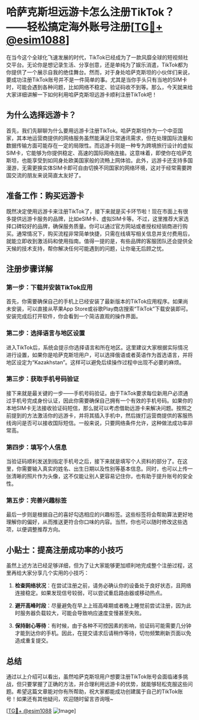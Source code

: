 # 哈萨克斯坦远游卡怎么注册TikTok？——轻松搞定海外账号注册[[TG💪+ @esim1088](https://t.me/s/esim1088)]

在当今这个全球化飞速发展的时代，TikTok已经成为了一款风靡全球的短视频社交平台。无论你是想记录生活、分享创意，还是单纯为了娱乐消遣，TikTok都为你提供了一个展示自我的绝佳舞台。然而，对于身处哈萨克斯坦的小伙伴们来说，要成功注册TikTok账号并不是一件简单的事。尤其是当你手头只有当地的SIM卡时，可能会遇到各种问题，比如网络不稳定、验证码收不到等。那么，今天就来给大家详细讲解一下如何利用哈萨克斯坦远游卡顺利注册TikTok吧！

## 为什么选择远游卡？

首先，我们先聊聊为什么要用远游卡注册TikTok。哈萨克斯坦作为一个中亚国家，其本地运营商提供的网络服务虽然能满足日常通讯需求，但在处理国际流量和数据传输方面可能存在一定的局限性。而远游卡则是一种专为跨境旅行设计的虚拟SIM卡，它能够为你提供稳定、高速的国际网络连接。这意味着，即使你在哈萨克斯坦，也能享受到如同身处欧美国家般的流畅上网体验。此外，远游卡还支持多国漫游，无需更换实体SIM卡即可自由切换不同国家的网络环境，这对于经常需要跨国交流的朋友来说简直太友好了。

## 准备工作：购买远游卡

既然决定使用远游卡来注册TikTok了，接下来就是买卡环节啦！现在市面上有很多提供远游卡服务的品牌，比如eSIM卡、虚拟SIM卡等。不过，这里推荐大家选择口碑较好的品牌，确保服务质量。你可以通过官方网站或者授权经销商进行购买。通常情况下，购买流程非常简单快捷，只需在线填写相关信息并支付费用后，就能立即收到激活码和使用指南。值得一提的是，有些品牌的客服团队还会提供全天候的技术支持，帮你解决任何可能遇到的问题，让你毫无后顾之忧。

## 注册步骤详解

### 第一步：下载并安装TikTok应用

首先，你需要确保自己的手机上已经安装了最新版本的TikTok应用程序。如果尚未安装，可以直接从苹果App Store或谷歌Play商店搜索“TikTok”下载安装即可。安装完成后打开软件，你会看到一个简洁直观的操作界面。

### 第二步：选择语言与地区设置

进入TikTok后，系统会提示你选择语言和所在地区。这里建议大家根据实际情况进行设置，如果你是哈萨克斯坦用户，可以选择俄语或者英语作为首选语言，并将地区设定为“Kazakhstan”。这样可以避免后续操作过程中出现不必要的麻烦。

### 第三步：获取手机号码验证

接下来就是最关键的一步——手机号码验证。由于TikTok要求每位新用户必须通过手机号完成身份认证，因此你需要确保自己拥有一个有效的手机号码。如果你的本地SIM卡无法接收验证码短信，那么就可以考虑借助远游卡来解决问题。按照之前提到的方法激活你的远游卡，并将其插入手机中，然后拨打运营商提供的客服热线询问是否可以接收国际短信。一般来说，只要网络条件允许，这种做法成功率非常高。

### 第四步：填写个人信息

当验证码顺利发送到指定手机号之后，接下来就是填写个人资料的部分了。在这里，你需要输入真实的姓名、出生日期以及性别等基本信息。同时，也可以上传一张清晰的照片作为头像，这不仅能让别人更容易记住你，也有助于提升账号的安全性。

### 第五步：完善兴趣标签

最后一步则是根据自己的喜好勾选相应的兴趣标签。这些标签将会帮助算法更好地理解你的偏好，从而推送更符合你口味的内容。当然，你也可以随时修改这些选项，以便调整推荐方向。

## 小贴士：提高注册成功率的小技巧

虽然上述方法已经足够详细，但为了让大家能够更加顺利地完成整个注册过程，这里再给大家分享几个实用的小技巧：

1. **检查网络状况**：在尝试注册之前，请务必确认你的设备处于良好状态，且网络连接稳定。如果发现信号较弱，可以尝试重启路由器或移动热点。
   
2. **避开高峰时段**：尽量避免在早上上班高峰期或者晚上睡觉前尝试注册，因为此时服务器负载较大，可能会导致响应速度变慢甚至失败。
   
3. **保持耐心等待**：有时候，由于各种不可控因素的影响，验证码可能需要几分钟才能到达你的手机。因此，在提交请求后请稍作等待，切勿频繁刷新页面以免造成重复提交。

## 总结

通过以上介绍可以看出，虽然哈萨克斯坦用户想要注册TikTok账号会面临诸多挑战，但只要掌握了正确的方法，并合理利用远游卡的优势，就能够轻松克服这些问题。希望这篇文章能对你有所帮助，祝大家都能成功创建属于自己的TikTok账号！如果还有其他疑问，欢迎随时留言咨询哦~

[[TG💪+ @esim1088](https://t.me/s/esim1088) ![Image](https://i.postimg.cc/4NQfJmqS/Snipaste-2025-05-13-00-14-12.png)]